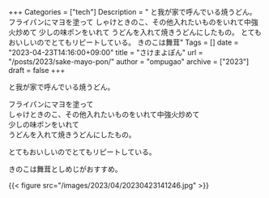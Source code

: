+++
Categories = ["tech"]
Description = " と我が家で呼んでいる焼うどん。  フライパンにマヨを塗って しゃけときのこ、その他入れたいものをいれて中強火炒めて 少しの味ポンをいれて うどんを入れて焼きうどんにしたもの。   とてもおいしいのでとてもリピートしている。  きのこは舞茸"
Tags = []
date = "2023-04-23T14:16:00+09:00"
title = "さけまよぽん"
url = "/posts/2023/sake-mayo-pon/"
author = "ompugao"
archive = ["2023"]
draft = false
+++

<body>
<p>と我が家で呼んでいる焼うどん。</p>

<p>フライパンにマヨを塗って<br>
しゃけときのこ、その他入れたいものをいれて中強火炒めて<br>
少しの味ポンをいれて<br>
うどんを入れて焼きうどんにしたもの。<br></p>

<p>とてもおいしいのでとてもリピートしている。</p>

<p>きのこは舞茸としめじがおすすめ。</p>

{{< figure src="/images/2023/04/20230423141246.jpg" >}}
</body>
